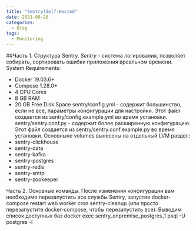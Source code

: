 ```yaml
---
title: "Sentry(Self-Hosted"
date: 2021-09-26
categories:
  - Blog
tags:
  - Monitoring
---
```


##Часть 1. Структура Sentry.
*Sentry* - система логирования, позволяет собирать, сортировать ошибки приложения вреальном времени.
System Requirements:
- Docker 19.03.6+
- Compose 1.28.0+
- 4 CPU Cores
- 8 GB RAM
- 20 GB Free Disk Space
sentry/config.yml - содержит большинство, если не все, параметры конфигурации для
настройки. Этот файл создается из sentry/config.example.yml во время установки.
sentry/sentry.conf.py - содержит более расширенную конфигурацию. Этот файл создается
из sentry/sentry.conf.example.py во время установки.
Основныне volumes вынесены на отдельный LVM раздел:
- sentry-clickhouse
- sentry-data
- sentry-kafka
- sentry-postgres
- sentry-redis
- sentry-smtp
- sentry-zookeeper

Часть 2. Основные команды.
После изменения конфигурации вам необходимо перезапустить все службы Sentry,
запустив docker-compose restart web worker cron sentry-cleanup (или просто
перезапустите docker-compose, чтобы перезапустить все).
Выводим список доступных баз
docker exec sentry_onpremise_postgres_1 psql -U postgres -l
